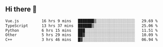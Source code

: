 ## Hi there 👋

<!--START_SECTION:waka-->

```txt
Vue.js          16 hrs 9 mins   ███████▒░░░░░░░░░░░░░░░░░   29.69 %
TypeScript      13 hrs 37 mins  ██████▒░░░░░░░░░░░░░░░░░░   25.06 %
Python          6 hrs 15 mins   ███░░░░░░░░░░░░░░░░░░░░░░   11.51 %
Other           5 hrs 29 mins   ██▓░░░░░░░░░░░░░░░░░░░░░░   10.09 %
C++             3 hrs 46 mins   █▓░░░░░░░░░░░░░░░░░░░░░░░   06.94 %
```

<!--END_SECTION:waka-->
